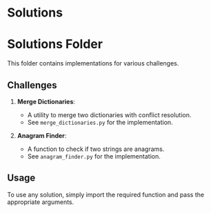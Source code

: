 # Solutions

# Solutions Folder

This folder contains implementations for various challenges.

## Challenges

1. **Merge Dictionaries**:
   - A utility to merge two dictionaries with conflict resolution.
   - See `merge_dictionaries.py` for the implementation.

2. **Anagram Finder**:
   - A function to check if two strings are anagrams.
   - See `anagram_finder.py` for the implementation.

## Usage

To use any solution, simply import the required function and pass the appropriate arguments.
